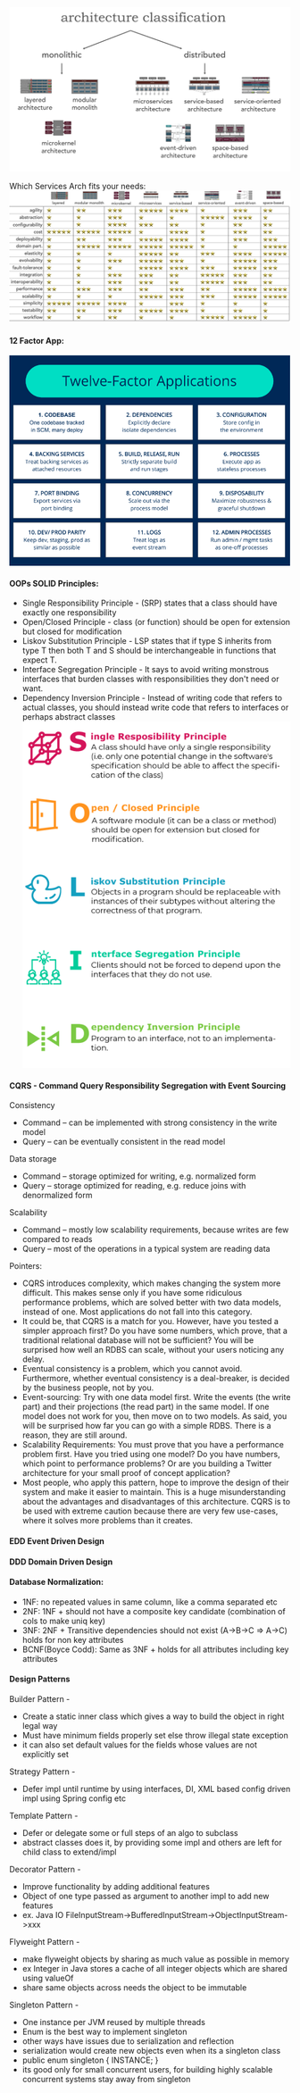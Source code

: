 
![Services Architecture Classification](static/ServicesArch.png)

Which Services Arch fits your needs:
![Services Architecture Pros and Cons](static/ServicesArchProsCons.png)

#### 12 Factor App:
![12f](static/12f.png)

#### OOPs SOLID Principles:
* Single Responsibility Principle - (SRP) states that a class should have exactly one responsibility
* Open/Closed Principle - class (or function) should be open for extension but closed for modification
* Liskov Substitution Principle - LSP states that if type S inherits from type T then both T and S should be interchangeable in functions that expect T.
* Interface Segregation Principle - It says to avoid writing monstrous interfaces that burden classes with responsibilities they don't need or want. 
* Dependency Inversion Principle - Instead of writing code that refers to actual classes, you should instead write code that refers to interfaces or perhaps abstract classes
![solid](static/solid.png)

#### CQRS - Command Query Responsibility Segregation with Event Sourcing

Consistency
- Command – can be implemented with strong consistency in the write model
- Query – can be eventually consistent in the read model

Data storage
- Command – storage optimized for writing, e.g. normalized form
- Query – storage optimized for reading, e.g. reduce joins with denormalized form

Scalability
- Command – mostly low scalability requirements, because writes are few compared to reads
- Query – most of the operations in a typical system are reading data

Pointers:
- CQRS introduces complexity, which makes changing the system more difficult. This makes sense only if you have some ridiculous performance problems, which are solved better with two data models, instead of one. Most applications do not fall into this category.
- It could be, that CQRS is a match for you. However, have you tested a simpler approach first? Do you have some numbers, which prove, that a traditional relational database will not be sufficient? You will be surprised how well an RDBS can scale, without your users noticing any delay.
- Eventual consistency is a problem, which you cannot avoid. Furthermore, whether eventual consistency is a deal-breaker, is decided by the business people, not by you.
- Event-sourcing: Try with one data model first. Write the events (the write part) and their projections (the read part) in the same model. If one model does not work for you, then move on to two models. As said, you will be surprised how far you can go with a simple RDBS. There is a reason, they are still around.
- Scalability Requirements: You must prove that you have a performance problem first. Have you tried using one model? Do you have numbers, which point to performance problems? Or are you building a Twitter architecture for your small proof of concept application?
- Most people, who apply this pattern, hope to improve the design of their system and make it easier to maintain. This is a huge misunderstanding about the advantages and disadvantages of this architecture. CQRS is to be used with extreme caution because there are very few use-cases, where it solves more problems than it creates.


#### EDD Event Driven Design


#### DDD Domain Driven Design


#### Database Normalization:
- 1NF: no repeated values in same column, like a comma separated etc
- 2NF: 1NF + should not have a composite key candidate (combination of cols to make uniq key)
- 3NF: 2NF + Transitive dependencies should not exist (A->B->C => A->C) holds for non key attributes
- BCNF(Boyce Codd): Same as 3NF + holds for all attributes including key attributes

#### Design Patterns

Builder Pattern - 
* Create a static inner class which gives a way to build the object in right legal way 
* Must have minimum fields properly set else throw illegal state exception
* it can also set default values for the fields whose values are not explicitly set
 
Strategy Pattern - 
* Defer impl until runtime by using interfaces, DI, XML based config driven impl using Spring config etc

Template Pattern - 
* Defer or delegate some or full steps of an algo to subclass
* abstract classes does it, by providing some impl and others are left for child class to extend/impl

Decorator Pattern - 
* Improve functionality by adding additional features 
* Object of one type passed as argument to another impl to add new features
* ex. Java IO FileInputStream->BufferedInputStream->ObjectInputStream->xxx

Flyweight Pattern - 
* make flyweight objects by sharing as much value as possible in memory
* ex Integer in Java stores a cache of all integer objects which are shared using valueOf
* share same objects across needs the object to be immutable 

Singleton Pattern - 
* One instance per JVM reused by multiple threads
* Enum is the best way to implement singleton
* other ways have issues due to serialization and reflection 
* serialization would create new objects even when its a singleton class
* public enum singleton { INSTANCE; } 
* its good only for small concurrent users, for building highly scalable concurrent systems stay away from singleton

